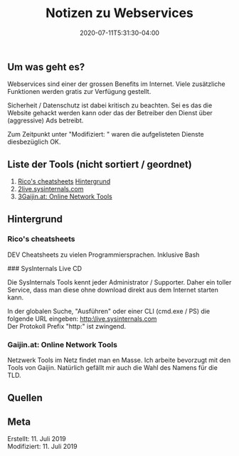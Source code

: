 ﻿---
title: "Notizen zu Webservices"
date: 2020-07-11T5:31:30-04:00
categories:
  - Internet
tags:
  - tool
  - 
---

## Um was geht es?

Webservices sind einer der grossen Benefits im Internet. Viele zusätzliche Funktionen werden gratis zur Verfügung gestellt.  

Sicherheit / Datenschutz ist dabei kritisch zu beachten. Sei es das die Website gehackt werden kann oder das der Betreiber den Dienst über (aggressive) Ads betreibt.  

Zum Zeitpunkt unter "Modifiziert: " waren die aufgelisteten Dienste diesbezüglich OK.

## Liste der Tools (nicht sortiert / geordnet)

1. [Rico's cheatsheets](https://devhints.io)  <a href="#1">Hintergrund</a>  
2. <a href="#2">2</a>[live.sysinternals.com](https://live.sysinternals.com)  
3. <a href="#3">3</a>[Gaijin.at: Online Network Tools](https://www.gaijin.at/de/tools/)  

## Hintergrund 

<p id="1"></p>  

### Rico's cheatsheets  

DEV Cheatsheets zu vielen Programmiersprachen. Inklusive Bash  

<p id="2"></p>  
### SysInternals Live CD  

Die SysInternals Tools kennt jeder Administrator / Supporter. Daher ein toller Service, dass man diese ohne download direkt aus dem Internet starten kann.  

In der globalen Suche, "Ausführen" oder einer CLI (cmd.exe / PS) die folgende URL eingeben: [http:\\live.sysinternals.com](http:\\live.sysinternals.com)  
Der Protokoll Prefix "http:" ist zwingend.  

<p id="32"></p>  

### Gaijin.at: Online Network Tools  

Netzwerk Tools im Netz findet man en Masse. Ich arbeite bevorzugt mit den Tools von Gaijin. Natürlich gefällt mir auch die Wahl des Namens für die TLD.  

## Quellen  



## Meta

Erstellt:		11. Juli 2019  
Modifiziert:	11. Juli 2019
